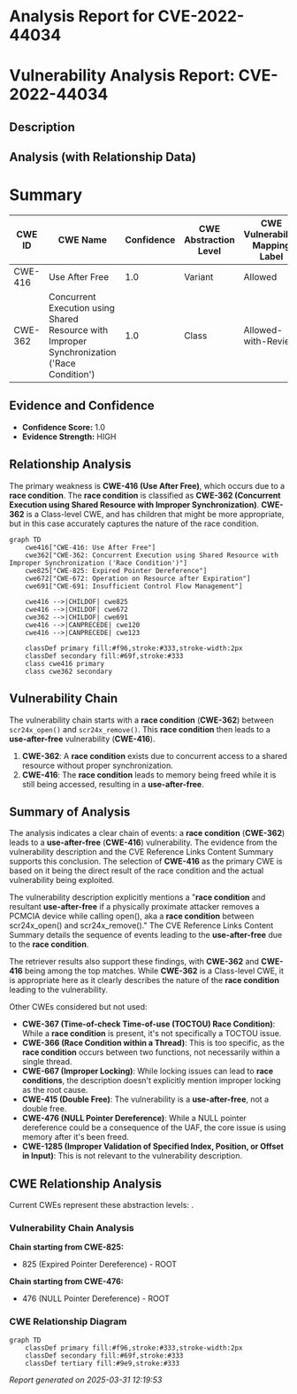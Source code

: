 # Analysis Report for CVE-2022-44034

# Vulnerability Analysis Report: CVE-2022-44034

## Description



## Analysis (with Relationship Data)

# Summary
| CWE ID | CWE Name | Confidence | CWE Abstraction Level | CWE Vulnerability Mapping Label | CWE-Vulnerability Mapping Notes |
|---|---|---|---|---|---|
| CWE-416 | Use After Free | 1.0 | Variant | Allowed | Primary CWE |
| CWE-362 | Concurrent Execution using Shared Resource with Improper Synchronization ('Race Condition') | 1.0 | Class | Allowed-with-Review | Secondary CWE |

## Evidence and Confidence

*   **Confidence Score:** 1.0
*   **Evidence Strength:** HIGH

## Relationship Analysis
The primary weakness is **CWE-416 (Use After Free)**, which occurs due to a **race condition**. The **race condition** is classified as **CWE-362 (Concurrent Execution using Shared Resource with Improper Synchronization)**. **CWE-362** is a Class-level CWE, and has children that might be more appropriate, but in this case accurately captures the nature of the race condition.

```mermaid
graph TD
    cwe416["CWE-416: Use After Free"]
    cwe362["CWE-362: Concurrent Execution using Shared Resource with Improper Synchronization ('Race Condition')"]
    cwe825["CWE-825: Expired Pointer Dereference"]
    cwe672["CWE-672: Operation on Resource after Expiration"]
    cwe691["CWE-691: Insufficient Control Flow Management"]

    cwe416 -->|CHILDOF| cwe825
    cwe416 -->|CHILDOF| cwe672
    cwe362 -->|CHILDOF| cwe691
    cwe416 -->|CANPRECEDE| cwe120
    cwe416 -->|CANPRECEDE| cwe123

    classDef primary fill:#f96,stroke:#333,stroke-width:2px
    classDef secondary fill:#69f,stroke:#333
    class cwe416 primary
    class cwe362 secondary
```

## Vulnerability Chain
The vulnerability chain starts with a **race condition** (**CWE-362**) between `scr24x_open()` and `scr24x_remove()`. This **race condition** then leads to a **use-after-free** vulnerability (**CWE-416**).
1.  **CWE-362**: A **race condition** exists due to concurrent access to a shared resource without proper synchronization.
2.  **CWE-416**: The **race condition** leads to memory being freed while it is still being accessed, resulting in a **use-after-free**.

## Summary of Analysis
The analysis indicates a clear chain of events: a **race condition** (**CWE-362**) leads to a **use-after-free** (**CWE-416**) vulnerability. The evidence from the vulnerability description and the CVE Reference Links Content Summary supports this conclusion. The selection of **CWE-416** as the primary CWE is based on it being the direct result of the race condition and the actual vulnerability being exploited.

The vulnerability description explicitly mentions a "**race condition** and resultant **use-after-free** if a physically proximate attacker removes a PCMCIA device while calling open(), aka a **race condition** between scr24x_open() and scr24x_remove()." The CVE Reference Links Content Summary details the sequence of events leading to the **use-after-free** due to the **race condition**.

The retriever results also support these findings, with **CWE-362** and **CWE-416** being among the top matches. While **CWE-362** is a Class-level CWE, it is appropriate here as it clearly describes the nature of the **race condition** leading to the vulnerability.

Other CWEs considered but not used:

*   **CWE-367 (Time-of-check Time-of-use (TOCTOU) Race Condition)**: While a **race condition** is present, it's not specifically a TOCTOU issue.
*   **CWE-366 (Race Condition within a Thread)**: This is too specific, as the **race condition** occurs between two functions, not necessarily within a single thread.
*   **CWE-667 (Improper Locking)**: While locking issues can lead to **race conditions**, the description doesn't explicitly mention improper locking as the root cause.
*   **CWE-415 (Double Free)**: The vulnerability is a **use-after-free**, not a double free.
*   **CWE-476 (NULL Pointer Dereference)**: While a NULL pointer dereference could be a consequence of the UAF, the core issue is using memory after it's been freed.
*   **CWE-1285 (Improper Validation of Specified Index, Position, or Offset in Input)**: This is not relevant to the vulnerability description.


## CWE Relationship Analysis

Current CWEs represent these abstraction levels: .


### Vulnerability Chain Analysis

**Chain starting from CWE-825:**
- 825 (Expired Pointer Dereference) - ROOT


**Chain starting from CWE-476:**
- 476 (NULL Pointer Dereference) - ROOT



### CWE Relationship Diagram

```mermaid
graph TD
    classDef primary fill:#f96,stroke:#333,stroke-width:2px
    classDef secondary fill:#69f,stroke:#333
    classDef tertiary fill:#9e9,stroke:#333
```



*Report generated on 2025-03-31 12:19:53*
